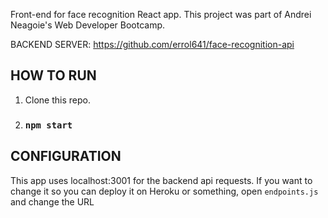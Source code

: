 Front-end for face recognition React app. This project was part of Andrei Neagoie's Web Developer Bootcamp.


BACKEND SERVER: https://github.com/errol641/face-recognition-api

## HOW TO RUN

1. Clone this repo.
2. ### `npm start`

## CONFIGURATION

This app uses localhost:3001 for the backend api requests.
If you want to change it so you can deploy it on Heroku or something, open `endpoints.js` and change the URL
